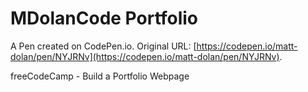 # MDolanCode Portfolio

A Pen created on CodePen.io. Original URL: [https://codepen.io/matt-dolan/pen/NYJRNv](https://codepen.io/matt-dolan/pen/NYJRNv).

freeCodeCamp - Build a Portfolio Webpage